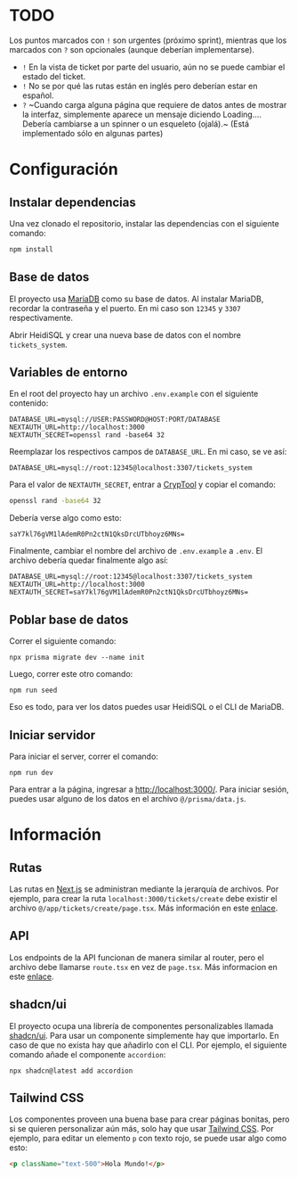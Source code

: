 # TODO

Los puntos marcados con `!` son urgentes (próximo sprint), mientras que los marcados con `?` son opcionales (aunque deberían implementarse).

- `!` En la vista de ticket por parte del usuario, aún no se puede cambiar el estado del ticket.
- `!` No se por qué las rutas están en inglés pero deberían estar en español.
- `?` ~Cuando carga alguna página que requiere de datos antes de mostrar la interfaz, simplemente aparece un mensaje diciendo Loading.... Debería cambiarse a un spinner o un esqueleto (ojalá).~ (Está implementado sólo en algunas partes)

# Configuración

## Instalar dependencias

Una vez clonado el repositorio, instalar las dependencias con el siguiente comando:

```bash
npm install
```

## Base de datos

El proyecto usa [MariaDB](https://mariadb.org/download/?t=mariadb&p=mariadb&r=11.5.2&os=windows&cpu=x86_64&pkg=msi&mirror=insacom) como su base de datos. Al instalar MariaDB, recordar la contraseña y el puerto. En mi caso son `12345` y `3307` respectivamente.

Abrir HeidiSQL y crear una nueva base de datos con el nombre `tickets_system`.

## Variables de entorno

En el root del proyecto hay un archivo `.env.example` con el siguiente contenido:

```env
DATABASE_URL=mysql://USER:PASSWORD@HOST:PORT/DATABASE
NEXTAUTH_URL=http://localhost:3000
NEXTAUTH_SECRET=openssl rand -base64 32
```

Reemplazar los respectivos campos de `DATABASE_URL`. En mi caso, se ve así:

```
DATABASE_URL=mysql://root:12345@localhost:3307/tickets_system
```

Para el valor de `NEXTAUTH_SECRET`, entrar a [CrypTool](https://www.cryptool.org/en/cto/openssl/) y copiar el comando:

```bash
openssl rand -base64 32
```

Debería verse algo como esto:

```
saY7kl76gVM1lAdemR0Pn2ctN1QksDrcUTbhoyz6MNs=
```

Finalmente, cambiar el nombre del archivo de `.env.example` a `.env`. El archivo debería quedar finalmente algo así:

```env
DATABASE_URL=mysql://root:12345@localhost:3307/tickets_system
NEXTAUTH_URL=http://localhost:3000
NEXTAUTH_SECRET=saY7kl76gVM1lAdemR0Pn2ctN1QksDrcUTbhoyz6MNs=
```

## Poblar base de datos

Correr el siguiente comando:

```
npx prisma migrate dev --name init
```

Luego, correr este otro comando:

```
npm run seed
```

Eso es todo, para ver los datos puedes usar HeidiSQL o el CLI de MariaDB.

## Iniciar servidor

Para iniciar el server, correr el comando:

```
npm run dev
```

Para entrar a la página, ingresar a [http://localhost:3000/](http://localhost:3000/). Para iniciar sesión, puedes usar alguno de los datos en el archivo `@/prisma/data.js`.

# Información

## Rutas

Las rutas en [Next.js](https://nextjs.org/docs) se administran mediante la jerarquía de archivos. Por ejemplo, para crear la ruta `localhost:3000/tickets/create` debe existir el archivo `@/app/tickets/create/page.tsx`. Más información en este [enlace](https://nextjs.org/docs/app/building-your-application/routing/defining-routes).

## API

Los endpoints de la API funcionan de manera similar al router, pero el archivo debe llamarse `route.tsx` en vez de `page.tsx`. Más informacion en este [enlace](https://nextjs.org/docs/app/building-your-application/routing/route-handlers).

## shadcn/ui

El proyecto ocupa una librería de componentes personalizables llamada [shadcn/ui](https://ui.shadcn.com/docs/components/accordion). Para usar un componente simplemente hay que importarlo. En caso de que no exista hay que añadirlo con el CLI. Por ejemplo, el siguiente comando añade el componente `accordion`:

```
npx shadcn@latest add accordion
```

## Tailwind CSS

Los componentes proveen una buena base para crear páginas bonitas, pero si se quieren personalizar aún más, solo hay que usar [Tailwind CSS](https://tailwindcss.com/docs/aspect-ratio). Por ejemplo, para editar un elemento `p` con texto rojo, se puede usar algo como esto:

```html
<p className="text-500">Hola Mundo!</p>
```
